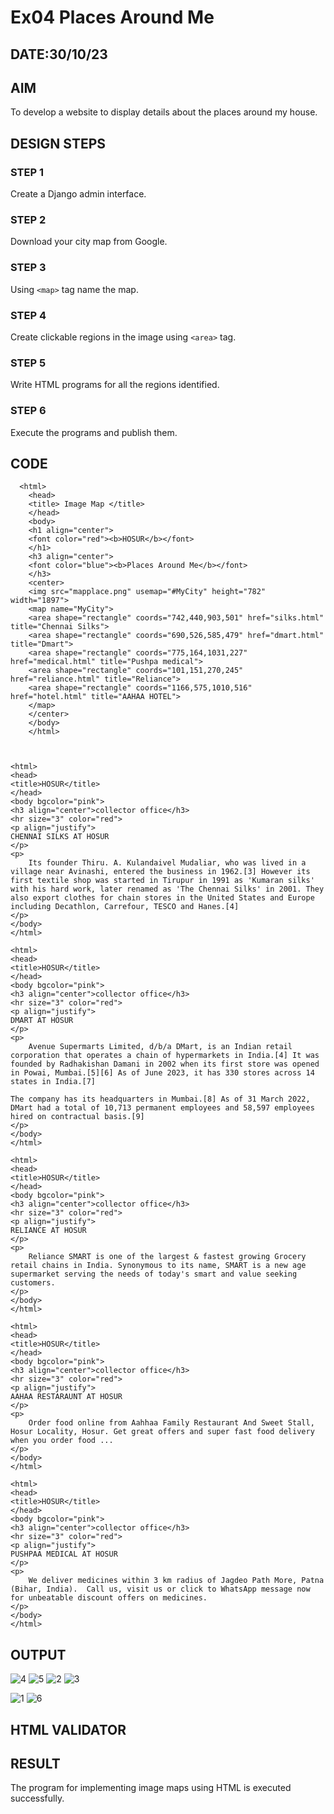 # Ex04 Places Around Me
## DATE:30/10/23
## AIM
To develop a website to display details about the places around my house.

## DESIGN STEPS

### STEP 1
Create a Django admin interface.

### STEP 2
Download your city map from Google.

### STEP 3
Using ```<map>``` tag name the map.

### STEP 4
Create clickable regions in the image using ```<area>``` tag.

### STEP 5
Write HTML programs for all the regions identified.

### STEP 6
Execute the programs and publish them.

## CODE
```
  <html>
    <head>
    <title> Image Map </title>
    </head>
    <body>
    <h1 align="center">
    <font color="red"><b>HOSUR</b></font>
    </h1>
    <h3 align="center">
    <font color="blue"><b>Places Around Me</b></font>
    </h3>
    <center>
    <img src="mapplace.png" usemap="#MyCity" height="782" width="1897">
    <map name="MyCity">
    <area shape="rectangle" coords="742,440,903,501" href="silks.html" title="Chennai Silks">
    <area shape="rectangle" coords="690,526,585,479" href="dmart.html" title="Dmart">
    <area shape="rectangle" coords="775,164,1031,227" href="medical.html" title="Pushpa medical">
    <area shape="rectangle" coords="101,151,270,245" href="reliance.html" title="Reliance">
    <area shape="rectangle" coords="1166,575,1010,516" href="hotel.html" title="AAHAA HOTEL">
    </map>
    </center>
    </body>
    </html>
    
    
```
```
<html>
<head>
<title>HOSUR</title>
</head>
<body bgcolor="pink">
<h3 align="center">collector office</h3>
<hr size="3" color="red">
<p align="justify">
CHENNAI SILKS AT HOSUR
</p>
<p>
    Its founder Thiru. A. Kulandaivel Mudaliar, who was lived in a village near Avinashi, entered the business in 1962.[3] However its first textile shop was started in Tirupur in 1991 as 'Kumaran silks' with his hard work, later renamed as 'The Chennai Silks' in 2001. They also export clothes for chain stores in the United States and Europe including Decathlon, Carrefour, TESCO and Hanes.[4]
</p>
</body>
</html>
```
```
<html>
<head>
<title>HOSUR</title>
</head>
<body bgcolor="pink">
<h3 align="center">collector office</h3>
<hr size="3" color="red">
<p align="justify">
DMART AT HOSUR
</p>
<p>
    Avenue Supermarts Limited, d/b/a DMart, is an Indian retail corporation that operates a chain of hypermarkets in India.[4] It was founded by Radhakishan Damani in 2002 when its first store was opened in Powai, Mumbai.[5][6] As of June 2023, it has 330 stores across 14 states in India.[7]

The company has its headquarters in Mumbai.[8] As of 31 March 2022, DMart had a total of 10,713 permanent employees and 58,597 employees hired on contractual basis.[9]
</p>
</body>
</html>
```
```
<html>
<head>
<title>HOSUR</title>
</head>
<body bgcolor="pink">
<h3 align="center">collector office</h3>
<hr size="3" color="red">
<p align="justify">
RELIANCE AT HOSUR
</p>
<p>
    Reliance SMART is one of the largest & fastest growing Grocery retail chains in India. Synonymous to its name, SMART is a new age supermarket serving the needs of today's smart and value seeking customers.
</p>
</body>
</html>
```
```
<html>
<head>
<title>HOSUR</title>
</head>
<body bgcolor="pink">
<h3 align="center">collector office</h3>
<hr size="3" color="red">
<p align="justify">
AAHAA RESTARAUNT AT HOSUR
</p>
<p>
    Order food online from Aahhaa Family Restaurant And Sweet Stall, Hosur Locality, Hosur. Get great offers and super fast food delivery when you order food ...
</p>
</body>
</html>
```
```
<html>
<head>
<title>HOSUR</title>
</head>
<body bgcolor="pink">
<h3 align="center">collector office</h3>
<hr size="3" color="red">
<p align="justify">
PUSHPAA MEDICAL AT HOSUR
</p>
<p>
    We deliver medicines within 3 km radius of Jagdeo Path More, Patna (Bihar, India).  Call us, visit us or click to WhatsApp message now for unbeatable discount offers on medicines.
</p>
</body>
</html>
```
## OUTPUT
![4](https://github.com/Madhan213/NearMe/assets/130206230/05215399-3d77-4d00-97d5-7c377622470e)
![5](https://github.com/Madhan213/NearMe/assets/130206230/b5ed495a-97ac-4d1c-8cf0-66680b957114)
![2](https://github.com/Madhan213/NearMe/assets/130206230/d4e20265-94d2-4c3e-b0c2-1186898af458)
![3](https://github.com/Madhan213/NearMe/assets/130206230/7e7a8016-03f0-4ff2-b9dd-2bf44a01fea3)

![1](https://github.com/Madhan213/NearMe/assets/130206230/49343e47-1f0b-49f4-b628-5cce0f1b7158)
![6](https://github.com/Madhan213/NearMe/assets/130206230/a8b59239-78b2-4354-9753-02956120df63)




## HTML VALIDATOR


## RESULT
The program for implementing image maps using HTML is executed successfully.
